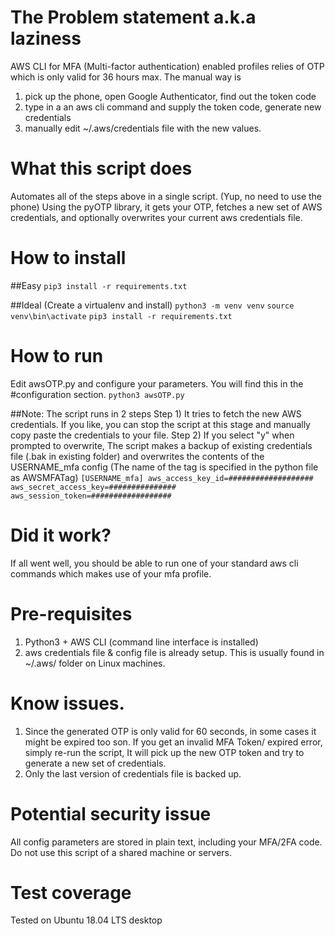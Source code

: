 # The Problem statement a.k.a laziness

AWS CLI for MFA (Multi-factor authentication) enabled profiles relies of OTP which is only valid for 36 hours max.
The manual way is 
1) pick up the phone, open Google Authenticator, find out the token code
2) type in a an aws cli command and supply the token code, generate new credentials
3) manually edit ~/.aws/credentials file with the new values.

# What this script does

Automates all of the steps above in a single script. (Yup, no need to use the phone)
Using the pyOTP library, it gets your OTP, fetches a new set of AWS credentials, and optionally overwrites your current aws credentials file.

# How to install
##Easy 
`pip3 install -r requirements.txt`

##Ideal (Create a virtualenv and install)
`python3 -m venv venv`
`source venv\bin\activate`
`pip3 install -r requirements.txt`

# How to run
Edit awsOTP.py and configure your parameters. You will find this in the #configuration section.
`python3 awsOTP.py`

##Note: The script runs in 2 steps
Step 1) It tries to fetch the new AWS credentials. If you like, you can stop the script at this stage and manually copy paste the credentials to your file.
Step 2) If you select "y" when prompted to overwrite, The script makes a backup of existing credentials file (.bak in existing folder) and overwrites the contents of the USERNAME_mfa config (The name of the tag is specified in the python file as AWSMFATag) 
`
[USERNAME_mfa]
aws_access_key_id=###################
aws_secret_access_key=###############
aws_session_token=##################
`

# Did it work?
If all went well, you should be able to run one of your standard aws cli commands which makes use of your mfa profile.

# Pre-requisites
1) Python3 + AWS CLI (command line interface is installed)
2) aws credentials file & config file is already setup. This is usually found in ~/.aws/ folder on Linux machines.

# Know issues.
1) Since the generated OTP is only valid for 60 seconds, in some cases it might be expired too son. If you get an invalid MFA Token/ expired error, simply re-run the script, It will pick up the new OTP token and try to generate a new set of credentials.
2) Only the last version of credentials file is backed up.

# Potential security issue
All config parameters are stored in plain text, including your MFA/2FA code. Do not use this script of a shared machine or servers.

# Test coverage
Tested on Ubuntu 18.04 LTS desktop
